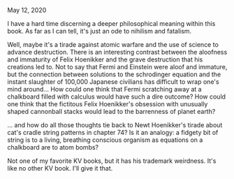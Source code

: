 May 12, 2020

I have a hard time discerning a deeper philosophical meaning within this book. As far as I can tell, it's just an ode to nihilism and fatalism.

Well, maybe it's a tirade against atomic warfare and the use of science to advance destruction. There is an interesting contrast between the aloofness and immaturity of Felix Hoenikker and the grave destruction that his creations led to. Not to say that Fermi and Einstein were aloof and immature, but the connection between solutions to the schrodinger equation and the instant slaughter of 100,000 Japanese civilians has difficult to wrap one's mind around... How could one think that Fermi scratching away at a chalkboard filled with calculus would have such a dire outcome? How could one think that the fictitous Felix Hoenikker's obsession with unusually shaped cannonball stacks would lead to the barrenness of planet earth?

... and how do all those thoughts tie back to Newt Hoenikker's tirade about cat's cradle string patterns in chapter 74? Is it an analogy: a fidgety bit of string is to a living, breathing conscious organism as equations on a chalkboard are to atom bombs?

Not one of my favorite KV books, but it has his trademark weirdness. It's like no other KV book. I'll give it that.
